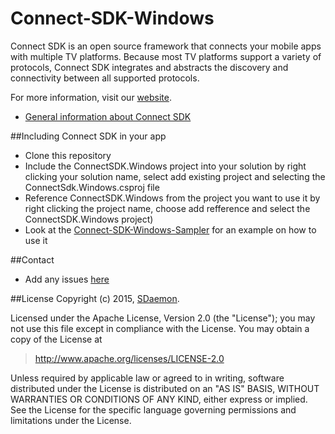 # Connect-SDK-Windows
Connect SDK is an open source framework that connects your mobile apps with multiple TV platforms. Because most TV platforms support a variety of protocols, Connect SDK integrates and abstracts the discovery and connectivity between all supported protocols.

For more information, visit our [website](http://www.connectsdk.com/).

* [General information about Connect SDK](http://www.connectsdk.com/discover/)

##Including Connect SDK in your app
* Clone this repository
* Include the ConnectSDK.Windows project into your solution by right clicking your solution name, select add existing project and selecting the ConnectSdk.Windows.csproj file
* Reference ConnectSDK.Windows from the project you want to use it by right clicking the project name, choose add refference and select the ConnectSDK.Windows project)
* Look at the [Connect-SDK-Windows-Sampler](https://github.com/ConnectSDK/Connect-SDK-Windows-Sampler) for an example on how to use it

##Contact
* Add any issues [here](https://github.com/ConnectSDK/Connect-SDK-Windows/issues)

##License
Copyright (c) 2015, [SDaemon](https://github.com/sdaemon).

Licensed under the Apache License, Version 2.0 (the "License");
you may not use this file except in compliance with the License.
You may obtain a copy of the License at

> http://www.apache.org/licenses/LICENSE-2.0

Unless required by applicable law or agreed to in writing, software
distributed under the License is distributed on an "AS IS" BASIS,
WITHOUT WARRANTIES OR CONDITIONS OF ANY KIND, either express or implied.
See the License for the specific language governing permissions and
limitations under the License.
